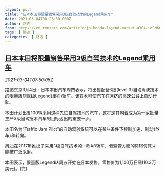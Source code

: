 ```yaml
---
layout: post
title: "日本本田将限量销售采用3级自驾技术的Legend乘用车"
date: 2021-03-04T08:23:30.000Z
author: 路透
from: https://cn.reuters.com/article/jp-honda-legend-market-0304-idCNKCS2AW0PD
tags: [ 路透 ]
categories: [ 路透 ]
---
```

<!--1614846210000-->
[日本本田将限量销售采用3级自驾技术的Legend乘用车](https://cn.reuters.com/article/jp-honda-legend-market-0304-idCNKCS2AW0PD)
------

<div>
<div><i>2021-03-04T07:50:05Z</i></div><p>路透东京3月4日 - 日本本田汽车周四表示，将出售配备3级(level 3)自动驾驶技术的限量版旗舰级Legend(里程)轿车。该技术可使汽车在拥挤的高速公路上自动行驶。</p><p>本田计划出售100辆采用这种先进自驾技术的汽车，这将是其朝着成为第一家批量生产3级自驾技术汽车的目标迈出的重要一步。</p><p>本田名为“Traffic Jam Pilot”的自动驾驶系统可以在某些条件下控制加速、制动(煞车)和转向。</p><p>奥迪在2017年推出了采用3级自驾技术的一款A8轿车，但监管方面的障碍使其未能被广泛采用。</p><p>本田表示，限量版Legend从周五开始在日本发售，零售价为1,100万日圆(10.3万美元)。(完)</p>
</div>
